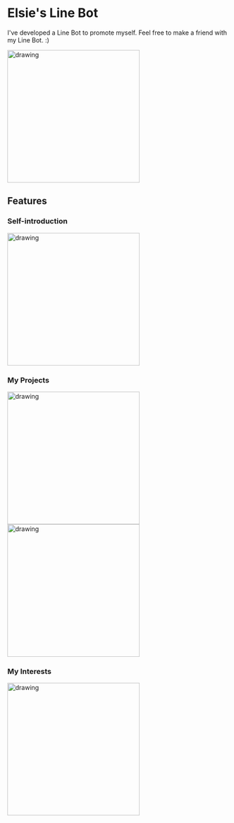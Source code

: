 # Elsie's Line Bot

I've developed a Line Bot to promote myself.
Feel free to make a friend with my Line Bot. :)

<img src="https://firebasestorage.googleapis.com/v0/b/elsie-linebot.appspot.com/o/754yxhsw.png?alt=media&token=22ae7893-6aaa-4f3a-8397-33a58da7a366" alt="drawing" style="width:300px;"/>

## Features

### Self-introduction
<img src="https://firebasestorage.googleapis.com/v0/b/elsie-linebot.appspot.com/o/IMG_9987.PNG?alt=media&token=43b7d978-0732-4e41-b245-8ef772028f46" alt="drawing" style="width:300px;"/>

### My Projects
<img src="https://firebasestorage.googleapis.com/v0/b/elsie-linebot.appspot.com/o/IMG_9988.PNG?alt=media&token=c24ae8aa-b5f8-4745-a55b-caef55acc47e" alt="drawing" style="width:300px;"/>

<img src="https://firebasestorage.googleapis.com/v0/b/elsie-linebot.appspot.com/o/IMG_9989.PNG?alt=media&token=df909fa6-239d-41b9-80c7-4152170cee30" alt="drawing" style="width:300px;"/>

### My Interests

<img src="https://firebasestorage.googleapis.com/v0/b/elsie-linebot.appspot.com/o/IMG_9990.PNG?alt=media&token=d18f7697-e252-4f52-89a5-40b68aa142ab" alt="drawing" style="width:300px;"/>